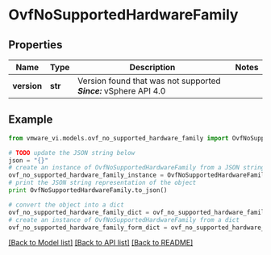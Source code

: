 # OvfNoSupportedHardwareFamily


## Properties
Name | Type | Description | Notes
------------ | ------------- | ------------- | -------------
**version** | **str** | Version found that was not supported  ***Since:*** vSphere API 4.0  | 

## Example

```python
from vmware_vi.models.ovf_no_supported_hardware_family import OvfNoSupportedHardwareFamily

# TODO update the JSON string below
json = "{}"
# create an instance of OvfNoSupportedHardwareFamily from a JSON string
ovf_no_supported_hardware_family_instance = OvfNoSupportedHardwareFamily.from_json(json)
# print the JSON string representation of the object
print OvfNoSupportedHardwareFamily.to_json()

# convert the object into a dict
ovf_no_supported_hardware_family_dict = ovf_no_supported_hardware_family_instance.to_dict()
# create an instance of OvfNoSupportedHardwareFamily from a dict
ovf_no_supported_hardware_family_form_dict = ovf_no_supported_hardware_family.from_dict(ovf_no_supported_hardware_family_dict)
```
[[Back to Model list]](../README.md#documentation-for-models) [[Back to API list]](../README.md#documentation-for-api-endpoints) [[Back to README]](../README.md)


